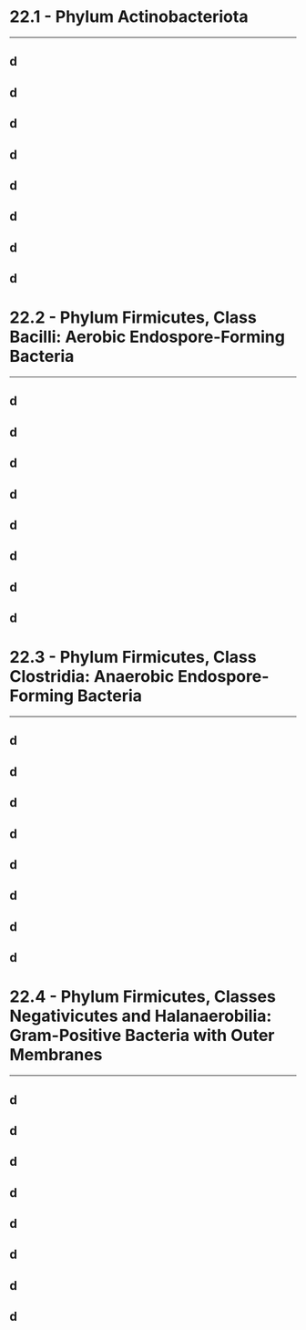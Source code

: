 # 22.1 - Phylum Actinobacteriota

---
## d
## d
## d
## d
## d
## d
## d
## d
# 22.2 - Phylum Firmicutes, Class Bacilli: Aerobic Endospore-Forming Bacteria

---
## d
## d
## d
## d
## d
## d
## d
## d
# 22.3 - Phylum Firmicutes, Class Clostridia: Anaerobic Endospore-Forming Bacteria

---
## d
## d
## d
## d
## d
## d
## d
## d
# 22.4 - Phylum Firmicutes, Classes Negativicutes and Halanaerobilia: Gram-Positive Bacteria with Outer Membranes

---
## d
## d
## d
## d
## d
## d
## d
## d
